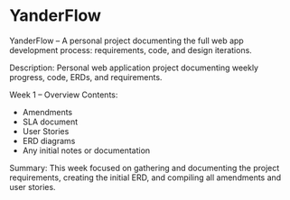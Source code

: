 # YanderFlow
YanderFlow – A personal project documenting the full web app development process: requirements, code, and design iterations.

Description:
Personal web application project documenting weekly progress, code, ERDs, and requirements.

Week 1 – Overview
Contents:

- Amendments
- SLA document
- User Stories
- ERD diagrams
- Any initial notes or documentation

Summary:
This week focused on gathering and documenting the project requirements, creating the initial ERD, and compiling all amendments and user stories.
